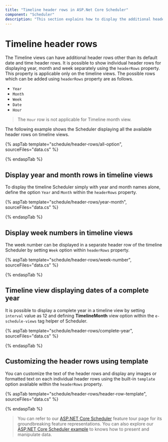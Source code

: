 ```yaml
---
title: "Timeline header rows in ASP.Net Core Scheduler"
component: "Scheduler"
description: "This section explains how to display the additional header rows on timeline view of Scheduler."
---
```


# Timeline header rows

The Timeline views can have additional header rows other than its default date and time header rows. It is possible to show individual header rows for displaying year, month and week separately using the `headerRows` property. This property is applicable only on the timeline views. The possible rows which can be added using `headerRows` property are as follows.

* `Year`
* `Month`
* `Week`
* `Date`
* `Hour`

> The `Hour` row is not applicable for Timeline month view.

The following example shows the Scheduler displaying all the available header rows on timeline views.

{% aspTab template="schedule/header-rows/all-option", sourceFiles="data.cs"  %}

{% endaspTab %}

## Display year and month rows in timeline views

To display the timeline Scheduler simply with year and month names alone, define the option `Year` and `Month` within the `headerRows` property.

{% aspTab template="schedule/header-rows/year-month", sourceFiles="data.cs"  %}

{% endaspTab %}

## Display week numbers in timeline views

The week number can be displayed in a separate header row of the timeline Scheduler by setting `Week` option within `headerRows` property.

{% aspTab template="schedule/header-rows/week-number", sourceFiles="data.cs"  %}

{% endaspTab %}

## Timeline view displaying dates of a complete year

It is possible to display a complete year in a timeline view by setting `interval` value as 12 and defining **TimelineMonth** view option within the `e-schedule-views` tag helper of Scheduler.

{% aspTab template="schedule/header-rows/complete-year", sourceFiles="data.cs"  %}

{% endaspTab %}

## Customizing the header rows using template

You can customize the text of the header rows and display any images or formatted text on each individual header rows using the built-in `template` option available within the `headerRows` property.

{% aspTab template="schedule/header-rows/header-row-template", sourceFiles="data.cs"  %}

{% endaspTab %}

> You can refer to our [ASP.NET Core Scheduler](https://www.syncfusion.com/aspnet-core-ui-controls/scheduler) feature tour page for its groundbreaking feature representations. You can also explore our [ASP.NET Core Scheduler example](https://ej2.syncfusion.com/aspnetcore/Schedule/Overview#/material) to knows how to present and manipulate data.
